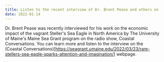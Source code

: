 ```yaml
---
title: Listen to the recent interview of Dr. Brent Pease and others on their research of the Steller's Sea Eagle in North America
date: 2022-01-14
---
```


Dr. Brent Pease was recently interviewed for his work on the economic impact of the vagrant Steller's Sea Eagle in North America by The University of Maine's Maine Sea Grant program on the radio show, Coastal Conversations. You can learn more and listen to the interview on the (Coastal Conversations)[https://seagrant.umaine.edu/2022/03/23/rare-stellers-sea-eagle-sparks-attention-and-imagination/] webpage. 

